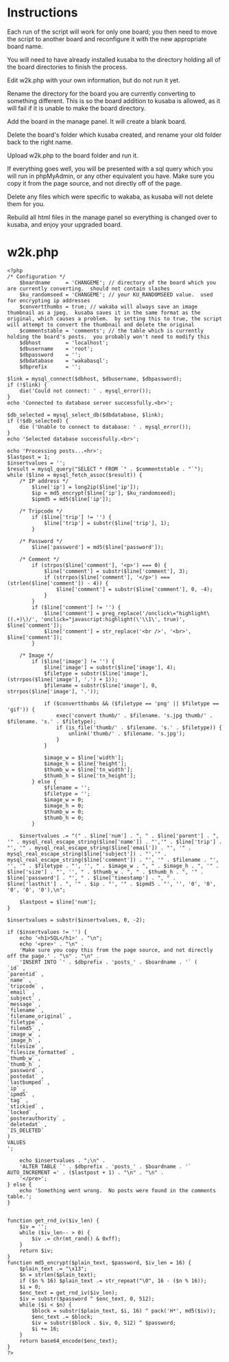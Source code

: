 # Instructions #

Each run of the script will work for only one board; you then need to move the script to another board and reconfigure it with the new appropriate board name.

You will need to have already installed kusaba to the directory holding all of the board directories to finish the process.

Edit w2k.php with your own information, but do not run it yet.

Rename the directory for the board you are currently converting to something different.  This is so the board addition to kusaba is allowed, as it will fail if it is unable to make the board directory.

Add the board in the manage panel.  It will create a blank board.

Delete the board's folder which kusaba created, and rename your old folder back to the right name.

Upload w2k.php to the board folder and run it.

If everything goes well, you will be presented with a sql query which you will run in phpMyAdmin, or any other equivalent you have.  Make sure you copy it from the page source, and not directly off of the page.

Delete any files which were specific to wakaba, as kusaba will not delete them for you.

Rebuild all html files in the manage panel so everything is changed over to kusaba, and enjoy your upgraded board.


# w2k.php #

```
<?php
/* Configuration */
	$boardname     = 'CHANGEME'; // directory of the board which you are currently converting.  should not contain slashes
	$ku_randomseed = 'CHANGEME'; // your KU_RANDOMSEED value.  used for encrypting ip addresses
	$convertthumbs = true; // wakaba will always save an image thumbnail as a jpeg.  kusaba saves it in the same format as the original, which causes a problem.  by setting this to true, the script will attempt to convert the thumbnail and delete the original
	$commentstable = 'comments'; // the table which is currently holding the board's posts.  you probably won't need to modify this
	$dbhost        = 'localhost';
	$dbusername    = 'root';
	$dbpassword    = '';
	$dbdatabase    = 'wakabasql';
	$dbprefix      = '';

$link = mysql_connect($dbhost, $dbusername, $dbpassword);
if (!$link) {
    die('Could not connect: ' . mysql_error());
}
echo 'Connected to database server successfully.<br>';

$db_selected = mysql_select_db($dbdatabase, $link);
if (!$db_selected) {
    die ('Unable to connect to database: ' . mysql_error());
}
echo 'Selected database successfully.<br>';

echo 'Processing posts...<hr>';
$lastpost = 1;
$insertvalues = '';
$result = mysql_query("SELECT * FROM `" . $commentstable . "`");
while ($line = mysql_fetch_assoc($result)) {
	/* IP address */
		$line['ip'] = long2ip($line['ip']);
		$ip = md5_encrypt($line['ip'], $ku_randomseed);
		$ipmd5 = md5($line['ip']);
		
	/* Tripcode */
		if ($line['trip'] != '') {
			$line['trip'] = substr($line['trip'], 1);
		}
	
	/* Password */
		$line['password'] = md5($line['password']);
	
	/* Comment */
		if (strpos($line['comment'], '<p>') === 0) {
			$line['comment'] = substr($line['comment'], 3);
			if (strrpos($line['comment'], '</p>') === (strlen($line['comment']) - 4)) {
				$line['comment'] = substr($line['comment'], 0, -4);
			}
		}
		if ($line['comment'] != '') {
			$line['comment'] = preg_replace('/onclick\="highlight\((.+)\)/', 'onclick="javascript:highlight(\'\\1\', true)', $line['comment']);
			$line['comment'] = str_replace('<br />', '<br>', $line['comment']);
		}
		
	/* Image */
		if ($line['image'] != '') {
			$line['image'] = substr($line['image'], 4);
			$filetype = substr($line['image'], (strrpos($line['image'], '.') + 1));
			$filename = substr($line['image'], 0, strrpos($line['image'], '.'));
			
			if ($convertthumbs && ($filetype == 'png' || $filetype == 'gif')) {
				exec('convert thumb/' . $filename. 's.jpg thumb/' . $filename. 's.' . $filetype);
				if (is_file('thumb/' . $filename. 's.' . $filetype)) {
					unlink('thumb/' . $filename. 's.jpg');
				}
			}
			
			$image_w = $line['width'];
			$image_h = $line['height'];
			$thumb_w = $line['tn_width'];
			$thumb_h = $line['tn_height'];
		} else {
			$filename = '';
			$filetype = '';
			$image_w = 0;
			$image_h = 0;
			$thumb_w = 0;
			$thumb_h = 0;
		}
	
	$insertvalues .= "(" . $line['num'] . ", " . $line['parent'] . ", '" . mysql_real_escape_string($line['name']) . "','" . $line['trip'] . "', '" . mysql_real_escape_string($line['email']) . "', '" . mysql_real_escape_string($line['subject']) . "','" . mysql_real_escape_string($line['comment']) . "', '" . $filename . "', '', '" . $filetype . "', '', " . $image_w . ", " . $image_h . ", '" . $line['size'] . "', '', " . $thumb_w . ", " . $thumb_h . ", '" . $line['password'] . "', " . $line['timestamp'] . ", " . $line['lasthit'] . ", '" . $ip . "', '" . $ipmd5 . "', '', '0', '0', '0', '0', '0'),\n";

	$lastpost = $line['num'];
}

$insertvalues = substr($insertvalues, 0, -2);

if ($insertvalues != '') {
	echo '<h1>SQL</h1>' . "\n";
	echo '<pre>' . "\n" .
	'Make sure you copy this from the page source, and not directly off the page.' . "\n" . "\n" .
	'INSERT INTO `' . $dbprefix . 'posts_' . $boardname . '` (
`id` ,
`parentid` ,
`name` ,
`tripcode` ,
`email` ,
`subject` ,
`message` ,
`filename` ,
`filename_original` ,
`filetype` ,
`filemd5` ,
`image_w` ,
`image_h` ,
`filesize` ,
`filesize_formatted` ,
`thumb_w` ,
`thumb_h` ,
`password` ,
`postedat` ,
`lastbumped` ,
`ip` ,
`ipmd5` ,
`tag` ,
`stickied` ,
`locked` ,
`posterauthority` ,
`deletedat` ,
`IS_DELETED`
)
VALUES 
';

	echo $insertvalues . ";\n" . 
	'ALTER TABLE `' . $dbprefix . 'posts_' . $boardname . '`  AUTO_INCREMENT =' . ($lastpost + 1) . "\n" . "\n" .
	'</pre>';
} else {
	echo 'Something went wrong.  No posts were found in the comments table.';
}


function get_rnd_iv($iv_len) {
	$iv = '';
	while ($iv_len-- > 0) {
		$iv .= chr(mt_rand() & 0xff);
	}
	return $iv;
}
function md5_encrypt($plain_text, $password, $iv_len = 16) {
	$plain_text .= "\x13";
	$n = strlen($plain_text);
	if ($n % 16) $plain_text .= str_repeat("\0", 16 - ($n % 16));
	$i = 0;
	$enc_text = get_rnd_iv($iv_len);
	$iv = substr($password ^ $enc_text, 0, 512);
	while ($i < $n) {
		$block = substr($plain_text, $i, 16) ^ pack('H*', md5($iv));
		$enc_text .= $block;
		$iv = substr($block . $iv, 0, 512) ^ $password;
		$i += 16;
	}
	return base64_encode($enc_text);
}
?>
```